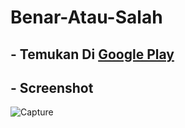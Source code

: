 # Benar-Atau-Salah  

## - Temukan Di [Google Play](https://play.google.com/store/apps/details?id=com.mubasoftworks.benaratausalah)

## - Screenshot    
![Capture](https://user-images.githubusercontent.com/28988446/95552406-40b8c380-0a3f-11eb-9ed5-b9c89843328a.PNG)
